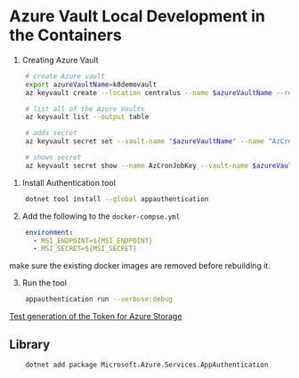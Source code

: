 # Azure Vault Local Development in the Containers

1. Creating Azure Vault

```bash
    # create Azure vault
    export azureVaultName=k8demovault
    az keyvault create --location centralus --name $azureVaultName --resource-group k8-demo

    # list all of the Azure Vaults
    az keyvault list --output table

    # adds secret
    az keyvault secret set --vault-name "$azureVaultName" --name "AzCronJobKey" --value "CronJob Value for the Vault"

    # shows secret
    az keyvault secret show --name AzCronJobKey --vault-name $azureVaultName --output table

```

1. Install Authentication tool

```bash
    dotnet tool install --global appauthentication
```

2. Add the following to the `docker-compse.yml`

```yaml
    environment:
      - MSI_ENDPOINT=${MSI_ENDPOINT}
      - MSI_SECRET=${MSI_SECRET}
```

make sure the existing docker images are removed before rebuilding it.

3. Run the tool

```bash
    appauthentication run --verbose:debug
```

[Test generation of the Token for Azure Storage](http://localhost:5050/oauth2/token?resource=https://storage.azure.com)

## Library

```bash
    dotnet add package Microsoft.Azure.Services.AppAuthentication
```